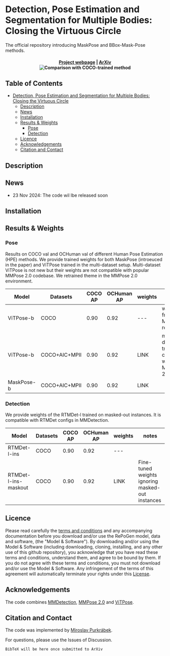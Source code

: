 <!-- omit in toc -->

# Detection, Pose Estimation and Segmentation for Multiple Bodies: Closing the Virtuous Circle

The official repository introducing MaskPose and BBox-Mask-Pose methods.

<h4 align="center">
  <a href="https://mirapurkrabek.github.io/BBox-Mask-Pose/">Project webpage</a> |
  <a href="https://arxiv.org/abs/2307.06737">ArXiv</a>

  <br/>
  <img src="images/duplantis.gif" alt="Comparison with COCO-trained method">
</h4>

<!-- omit in toc -->
## Table of Contents
- [Detection, Pose Estimation and Segmentation for Multiple Bodies: Closing the Virtuous Circle](#detection-pose-estimation-and-segmentation-for-multiple-bodies-closing-the-virtuous-circle)
  - [Description](#description)
  - [News](#news)
  - [Installation](#installation)
  - [Results \& Weights](#results--weights)
    - [Pose](#pose)
    - [Detection](#detection)
  - [Licence](#licence)
  - [Acknowledgements](#acknowledgements)
  - [Citation and Contact](#citation-and-contact)

## Description

## News

- 23 Nov 2024: The code wil lbe released soon

## Installation

## Results & Weights

### Pose

Results on COCO val and OCHuman val of different Human Pose Estimation (HPE) methods. We provide trained weights for both MaskPose (introeuced in the paper) and ViTPose trained in the multi-dataset setup. Multi-dataset ViTPose is not new but their weights are not compatible with popular MMPose 2.0 codebase. We retrained theme in the MMPose 2.0 environment. 

| Model      | Datasets      | COCO AP | OCHuman AP | weights | notes                                             |
| ---------- | ------------- | ------- | ---------- | ------- | ------------------------------------------------- |
| ViTPose-b  | COCO          | 0.90    | 0.92       | ---     | weights from MMPose repo                          |
| ViTPose-b  | COCO+AIC+MPII | 0.90    | 0.92       | LINK    | multi-dataset training compatible with MMPose 2.0 |
| MaskPose-b | COCO+AIC+MPII | 0.90    | 0.92       | LINK    |                                                   |

### Detection

We provide weights of the RTMDet-l trained on masked-out instances. It is compatible with RTMDet configs in MMDetection.

| Model                | Datasets | COCO AP | OCHuman AP | weights | notes                                            |
| -------------------- | -------- | ------- | ---------- | ------- | ------------------------------------------------ |
| RTMDet-l-ins         | COCO     | 0.90    | 0.92       | ---     |                                                  |
| RTMDet-l-ins-maskout | COCO     | 0.90    | 0.92       | LINK    | Fine-tuned weights ignoring masked-out instances |


## Licence

Please read carefully the [terms and conditions](./LICENSE) and any accompanying documentation before you download and/or use the RePoGen model, data and software, (the "Model & Software"). By downloading and/or using the Model & Software (including downloading, cloning, installing, and any other use of this github repository), you acknowledge that you have read these terms and conditions, understand them, and agree to be bound by them. If you do not agree with these terms and conditions, you must not download and/or use the Model & Software. Any infringement of the terms of this agreement will automatically terminate your rights under this [License](./LICENSE).

## Acknowledgements

The code combines [MMDetection](https://github.com/open-mmlab/mmdetection), [MMPose 2.0](https://github.com/open-mmlab/mmpose) and [ViTPose](https://github.com/ViTAE-Transformer/ViTPose).

## Citation and Contact

The code was implemented by [Miroslav Purkrábek]([htt]https://mirapurkrabek.github.io/).

For questions, please use the Issues of Discussion.

```
BibTeX will be here once submitted to ArXiv 
``````